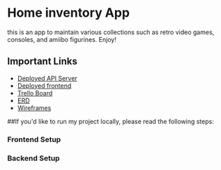 # Home inventory App

this is an app to maintain various collections such as retro video games, consoles, and amiibo figurines. Enjoy!

## Important Links

- [Deployed API Server]()
- [Deployed frontend]()
- [Trello Board]()
- [ERD]()
- [Wireframes]()

##If you'd like to run my project locally, please read the following steps:

### Frontend Setup

### Backend Setup